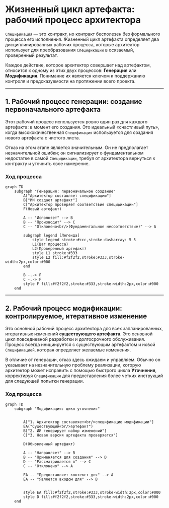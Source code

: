 # Жизненный цикл артефакта: рабочий процесс архитектора

`Спецификация` — это контракт, но контракт бесполезен без формального процесса его исполнения. Жизненный цикл артефакта определяет два дисциплинированных рабочих процесса, которые архитектор использует для преобразования `Спецификации` в осязаемый, проверенный результат.

Каждое действие, которое архитектор совершает над артефактом, относится к одному из этих двух процессов: **Генерация** или **Модификация**. Понимание их является ключом к поддержанию контроля и предсказуемости на протяжении всего проекта.

---

## 1. Рабочий процесс генерации: создание первоначального артефакта

Этот рабочий процесс используется ровно один раз для каждого артефакта: в момент его создания. Это идеальный «счастливый путь», когда высококачественная `Спецификация` используется для создания нового артефакта с чистого листа.

Отказ на этом этапе является значительным. Он не предполагает незначительной ошибки; он сигнализирует о фундаментальном недостатке в самой `Спецификации`, требуя от архитектора вернуться к контракту и уточнить свое намерение.

### Ход процесса
```mermaid
graph TD
    subgraph "Генерация: первоначальное создание"
        A["Архитектор составляет спецификацию"]
        B["ИИ создает артефакт"]
        C["Архитектор проверяет соответствие спецификации"]
        F(Новый артефакт)

        A -- "Исполняет" --> B
        B -- "Производит" --> C
        C -- "Отклонено<br/>(Фундаментальное несоответствие)" --> A

        subgraph legend [Легенда]
            style legend stroke:#ccc,stroke-dasharray: 5 5
            L1(Шаг процесса)
            L2(Проверенный артефакт)
            style L1 stroke:#333
            style L2 fill:#f2f2f2,stroke:#333,stroke-width:2px,color:#000
        end

        B -.-> F
        C -.-> F
        style F fill:#f2f2f2,stroke:#333,stroke-width:2px,color:#000
    end
```

---

## 2. Рабочий процесс модификации: контролируемое, итеративное изменение

Это основной рабочий процесс архитектора для всех запланированных, итеративных изменений **существующего артефакта**. Это основной цикл повседневной разработки и долгосрочного обслуживания. Процесс всегда инициируется с существующим артефактом и новой `Спецификацией`, которая определяет желаемые изменения.

В отличие от генерации, отказ здесь ожидаем и управляем. Обычно он указывает на незначительную проблему реализации, которую архитектор может исправить с помощью быстрого цикла **Уточнения**, корректируя `Спецификацию` для предоставления более четких инструкций для следующей попытки генерации.

### Ход процесса
```mermaid
graph TD
    subgraph "Модификация: цикл уточнения"
        
        
        A["1. Архитектор составляет<br/>спецификацию модификации"]
        EA("Существующий<br/>артефакт")
        B["2. ИИ генерирует набор изменений"]
        C["3. Новая версия артефакта проверяется"]

        D(Обновленный артефакт)

        A -- "Направляет" --> B
        B -- "Применяется для создания" --> D
        D -- "Рассматривается в" --> C
        C -- "Отклонено" --> A

        EA -- "Предоставляет контекст для" --> A
        EA -- "Является входом для" --> B


        style EA fill:#f2f2f2,stroke:#333,stroke-width:2px,color:#000
        style D fill:#f2f2f2,stroke:#333,stroke-width:2px,color:#000
    end
```
